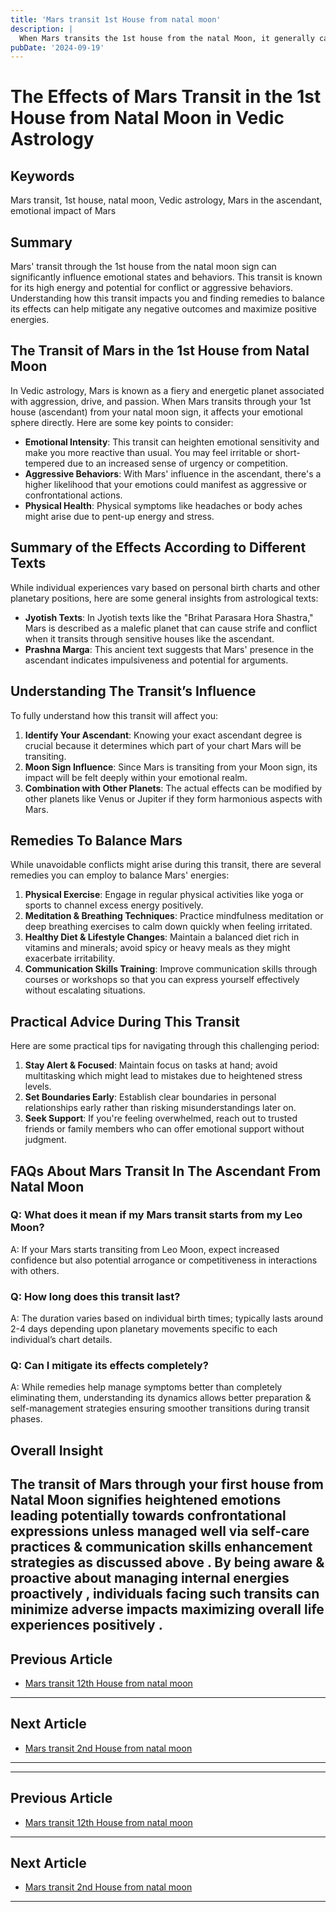 ```yaml
---
title: 'Mars transit 1st House from natal moon'
description: |
  When Mars transits the 1st house from the natal Moon, it generally causes bodily afflictions, mental agony, and potential dangers such as fire accidents, snake bites, and injuries. The individual may also experience financial strain, disease, and conflicts with close family members.
pubDate: '2024-09-19'
---
```


# The Effects of Mars Transit in the 1st House from Natal Moon in Vedic Astrology

## Keywords
Mars transit, 1st house, natal moon, Vedic astrology, Mars in the ascendant, emotional impact of Mars

## Summary
Mars' transit through the 1st house from the natal moon sign can significantly influence emotional states and behaviors. This transit is known for its high energy and potential for conflict or aggressive behaviors. Understanding how this transit impacts you and finding remedies to balance its effects can help mitigate any negative outcomes and maximize positive energies.

## The Transit of Mars in the 1st House from Natal Moon

In Vedic astrology, Mars is known as a fiery and energetic planet associated with aggression, drive, and passion. When Mars transits through your 1st house (ascendant) from your natal moon sign, it affects your emotional sphere directly. Here are some key points to consider:

- **Emotional Intensity**: This transit can heighten emotional sensitivity and make you more reactive than usual. You may feel irritable or short-tempered due to an increased sense of urgency or competition.
- **Aggressive Behaviors**: With Mars' influence in the ascendant, there's a higher likelihood that your emotions could manifest as aggressive or confrontational actions.
- **Physical Health**: Physical symptoms like headaches or body aches might arise due to pent-up energy and stress.

## Summary of the Effects According to Different Texts

While individual experiences vary based on personal birth charts and other planetary positions, here are some general insights from astrological texts:

- **Jyotish Texts**: In Jyotish texts like the "Brihat Parasara Hora Shastra," Mars is described as a malefic planet that can cause strife and conflict when it transits through sensitive houses like the ascendant.
- **Prashna Marga**: This ancient text suggests that Mars' presence in the ascendant indicates impulsiveness and potential for arguments.

## Understanding The Transit’s Influence

To fully understand how this transit will affect you:

1. **Identify Your Ascendant**: Knowing your exact ascendant degree is crucial because it determines which part of your chart Mars will be transiting.
2. **Moon Sign Influence**: Since Mars is transiting from your Moon sign, its impact will be felt deeply within your emotional realm.
3. **Combination with Other Planets**: The actual effects can be modified by other planets like Venus or Jupiter if they form harmonious aspects with Mars.

## Remedies To Balance Mars

While unavoidable conflicts might arise during this transit, there are several remedies you can employ to balance Mars' energies:

1. **Physical Exercise**: Engage in regular physical activities like yoga or sports to channel excess energy positively.
2. **Meditation & Breathing Techniques**: Practice mindfulness meditation or deep breathing exercises to calm down quickly when feeling irritated.
3. **Healthy Diet & Lifestyle Changes**: Maintain a balanced diet rich in vitamins and minerals; avoid spicy or heavy meals as they might exacerbate irritability.
4. **Communication Skills Training**: Improve communication skills through courses or workshops so that you can express yourself effectively without escalating situations.

## Practical Advice During This Transit

Here are some practical tips for navigating through this challenging period:

1. **Stay Alert & Focused**: Maintain focus on tasks at hand; avoid multitasking which might lead to mistakes due to heightened stress levels.
2. **Set Boundaries Early**: Establish clear boundaries in personal relationships early rather than risking misunderstandings later on.
3. **Seek Support**: If you're feeling overwhelmed, reach out to trusted friends or family members who can offer emotional support without judgment.

## FAQs About Mars Transit In The Ascendant From Natal Moon

### Q: What does it mean if my Mars transit starts from my Leo Moon?
A: If your Mars starts transiting from Leo Moon, expect increased confidence but also potential arrogance or competitiveness in interactions with others.

### Q: How long does this transit last?
A: The duration varies based on individual birth times; typically lasts around 2-4 days depending upon planetary movements specific to each individual’s chart details.

### Q: Can I mitigate its effects completely?
A: While remedies help manage symptoms better than completely eliminating them, understanding its dynamics allows better preparation & self-management strategies ensuring smoother transitions during transit phases.


## Overall Insight

The transit of Mars through your first house from Natal Moon signifies heightened emotions leading potentially towards confrontational expressions unless managed well via self-care practices & communication skills enhancement strategies as discussed above . By being aware & proactive about managing internal energies proactively , individuals facing such transits can minimize adverse impacts maximizing overall life experiences positively .
---

## Previous Article
- [Mars transit 12th House from natal moon](200312_Mars_transit_12th_House_from_natal_moon.md)

---

## Next Article
- [Mars transit 2nd House from natal moon](200302_Mars_transit_2nd_House_from_natal_moon.md)

---
---

## Previous Article
- [Mars transit 12th House from natal moon](200312_Mars_transit_12th_House_from_natal_moon.md)

---

## Next Article
- [Mars transit 2nd House from natal moon](200302_Mars_transit_2nd_House_from_natal_moon.md)

---
